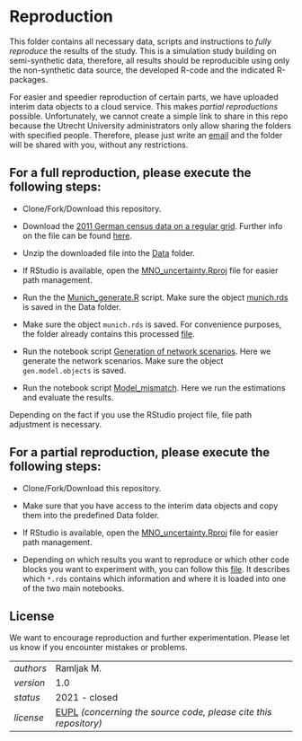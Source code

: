 # Reproduction

This folder contains all necessary data, scripts and instructions to *fully reproduce* the results of the study. This is a simulation study building on semi-synthetic data, therefore, all results should be reproducible using only the non-synthetic data source, the developed R-code and the indicated R-packages.

For easier and speedier reproduction of certain parts, we have uploaded interim data objects to a cloud service. This makes *partial reproductions* possible. Unfortunately, we cannot create a simple link to share in this repo because the Utrecht University administrators only allow sharing the folders with specified people. Therefore, please just write an [email](marcoramljak@googlemail.com) and the folder will be shared with you, without any restrictions.

## For a **full reproduction**, please execute the following steps:

-   Clone/Fork/Download this repository.

-   Download the [2011 German census data on a regular grid](https://www.zensus2011.de/SharedDocs/Downloads/DE/Pressemitteilung/DemografischeGrunddaten/csv_Bevoelkerung_100m_Gitter.zip;jsessionid=2447684734B1934C8AD8042D9236B37A.live931?__blob=publicationFile&v=2). Further info on the file can be found [here](https://www.zensus2011.de/DE/Home/Aktuelles/DemografischeGrunddaten.html?nn=3065474).

-   Unzip the downloaded file into the [Data](https://github.com/R-ramljak/MNO_uncertainty/tree/main/Reproduction/Data) folder.

-   If RStudio is available, open the [MNO_uncertainty.Rproj](https://github.com/R-ramljak/MNO_uncertainty/blob/main/Reproduction/MNO_uncertainty.Rproj) file for easier path management.

-   Run the the [Munich_generate.R](https://github.com/R-ramljak/MNO_uncertainty/blob/main/Reproduction/Munich_generate.R) script. Make sure the object [munich.rds]() is saved in the Data folder.

-   Make sure the object `munich.rds` is saved. For convenience purposes, the folder already contains this processed [file](https://github.com/R-ramljak/MNO_uncertainty/blob/main/Reproduction/Data/munich.rds).

-   Run the notebook script [Generation of network scenarios](https://github.com/R-ramljak/MNO_uncertainty/blob/main/Reproduction/Generation%20of%20network%20scenarios.Rmd). Here we generate the network scenarios. Make sure the object `gen.model.objects` is saved.

-   Run the notebook script [Model_mismatch](https://github.com/R-ramljak/MNO_uncertainty/blob/main/Reproduction/Model_mismatch.Rmd). Here we run the estimations and evaluate the results.

Depending on the fact if you use the RStudio project file, file path adjustment is necessary.

## For a **partial reproduction**, please execute the following steps:

-   Clone/Fork/Download this repository.

-   Make sure that you have access to the interim data objects and copy them into the predefined Data folder.

-   If RStudio is available, open the [MNO_uncertainty.Rproj](https://github.com/R-ramljak/MNO_uncertainty/blob/main/Reproduction/MNO_uncertainty.Rproj) file for easier path management.

-   Depending on which results you want to reproduce or which other code blocks you want to experiment with, you can follow this [file](https://github.com/R-ramljak/MNO_uncertainty/blob/main/Reproduction/Data/interim%20objects%20list.txt). It describes which `*.rds` contains which information and where it is loaded into one of the two main notebooks.


## License

We want to encourage reproduction and further experimentation. Please let us know if you encounter mistakes or problems.

|           |                                                                                                                                                             |
|-----------|-------------------------------------------------------------------------------------------------------------------------------------------------------------|
| *authors* | Ramljak M.                                                                                                                  |
| *version* | 1.0                                                                                                                                                         |
| *status*  | 2021 - closed                                                                                                                                               |
| *license* | [EUPL](https://joinup.ec.europa.eu/sites/default/files/custom-page/attachment/eupl_v1.2_en.pdf) *(concerning the source code, please cite this repository)* |
